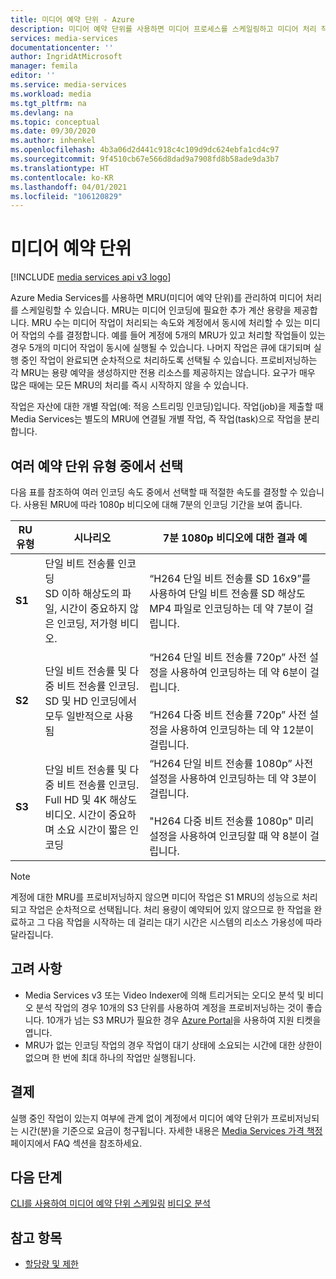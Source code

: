 ```yaml
---
title: 미디어 예약 단위 - Azure
description: 미디어 예약 단위를 사용하면 미디어 프로세스를 스케일링하고 미디어 처리 작업의 속도를 결정할 수 있습니다.
services: media-services
documentationcenter: ''
author: IngridAtMicrosoft
manager: femila
editor: ''
ms.service: media-services
ms.workload: media
ms.tgt_pltfrm: na
ms.devlang: na
ms.topic: conceptual
ms.date: 09/30/2020
ms.author: inhenkel
ms.openlocfilehash: 4b3a06d2d441c918c4c109d9dc624ebfa1cd4c97
ms.sourcegitcommit: 9f4510cb67e566d8dad9a7908fd8b58ade9da3b7
ms.translationtype: HT
ms.contentlocale: ko-KR
ms.lasthandoff: 04/01/2021
ms.locfileid: "106120829"
---
```

# <a name="media-reserved-units"></a>미디어 예약 단위

[!INCLUDE [media services api v3 logo](./includes/v3-hr.md)]

Azure Media Services를 사용하면 MRU(미디어 예약 단위)를 관리하여 미디어 처리를 스케일링할 수 있습니다. MRU는 미디어 인코딩에 필요한 추가 계산 용량을 제공합니다. MRU 수는 미디어 작업이 처리되는 속도와 계정에서 동시에 처리할 수 있는 미디어 작업의 수를 결정합니다. 예를 들어 계정에 5개의 MRU가 있고 처리할 작업들이 있는 경우 5개의 미디어 작업이 동시에 실행될 수 있습니다. 나머지 작업은 큐에 대기되며 실행 중인 작업이 완료되면 순차적으로 처리하도록 선택될 수 있습니다. 프로비저닝하는 각 MRU는 용량 예약을 생성하지만 전용 리소스를 제공하지는 않습니다. 요구가 매우 많은 때에는 모든 MRU의 처리를 즉시 시작하지 않을 수 있습니다.

작업은 자산에 대한 개별 작업(예: 적응 스트리밍 인코딩)입니다. 작업(job)을 제출할 때 Media Services는 별도의 MRU에 연결될 개별 작업, 즉 작업(task)으로 작업을 분리합니다.

## <a name="choosing-between-different-reserved-unit-types"></a>여러 예약 단위 유형 중에서 선택

다음 표를 참조하여 여러 인코딩 속도 중에서 선택할 때 적절한 속도를 결정할 수 있습니다.  사용된 MRU에 따라 1080p 비디오에 대해 7분의 인코딩 기간을 보여 줍니다.

|RU 유형|시나리오|7분 1080p 비디오에 대한 결과 예 |
|---|---|---|
| **S1**|단일 비트 전송률 인코딩 <br/>SD 이하 해상도의 파일, 시간이 중요하지 않은 인코딩, 저가형 비디오.|“H264 단일 비트 전송률 SD 16x9”를 사용하여 단일 비트 전송률 SD 해상도 MP4 파일로 인코딩하는 데 약 7분이 걸립니다.|
| **S2**|단일 비트 전송률 및 다중 비트 전송률 인코딩.<br/>SD 및 HD 인코딩에서 모두 일반적으로 사용됨|“H264 단일 비트 전송률 720p” 사전 설정을 사용하여 인코딩하는 데 약 6분이 걸립니다.<br/><br/>“H264 다중 비트 전송률 720p” 사전 설정을 사용하여 인코딩하는 데 약 12분이 걸립니다.|
| **S3**|단일 비트 전송률 및 다중 비트 전송률 인코딩.<br/>Full HD 및 4K 해상도 비디오. 시간이 중요하며 소요 시간이 짧은 인코딩|“H264 단일 비트 전송률 1080p” 사전 설정을 사용하여 인코딩하는 데 약 3분이 걸립니다.<br/><br/>"H264 다중 비트 전송률 1080p" 미리 설정을 사용하여 인코딩할 때 약 8분이 걸립니다.|

> [!NOTE]
> 계정에 대한 MRU를 프로비저닝하지 않으면 미디어 작업은 S1 MRU의 성능으로 처리되고 작업은 순차적으로 선택됩니다. 처리 용량이 예약되어 있지 않으므로 한 작업을 완료하고 그 다음 작업을 시작하는 데 걸리는 대기 시간은 시스템의 리소스 가용성에 따라 달라집니다.

## <a name="considerations"></a>고려 사항

* Media Services v3 또는 Video Indexer에 의해 트리거되는 오디오 분석 및 비디오 분석 작업의 경우 10개의 S3 단위를 사용하여 계정을 프로비저닝하는 것이 좋습니다. 10개가 넘는 S3 MRU가 필요한 경우 [Azure Portal](https://portal.azure.com/)을 사용하여 지원 티켓을 엽니다.
* MRU가 없는 인코딩 작업의 경우 작업이 대기 상태에 소요되는 시간에 대한 상한이 없으며 한 번에 최대 하나의 작업만 실행됩니다.

## <a name="billing"></a>결제

실행 중인 작업이 있는지 여부에 관계 없이 계정에서 미디어 예약 단위가 프로비저닝되는 시간(분)을 기준으로 요금이 청구됩니다. 자세한 내용은 [Media Services 가격 책정](https://azure.microsoft.com/pricing/details/media-services/) 페이지에서 FAQ 섹션을 참조하세요.

## <a name="next-step"></a>다음 단계
[CLI를 사용하여 미디어 예약 단위 스케일링](media-reserved-units-cli-how-to.md)
[비디오 분석](analyze-videos-tutorial.md)

## <a name="see-also"></a>참고 항목

* [할당량 및 제한](limits-quotas-constraints-reference.md)
